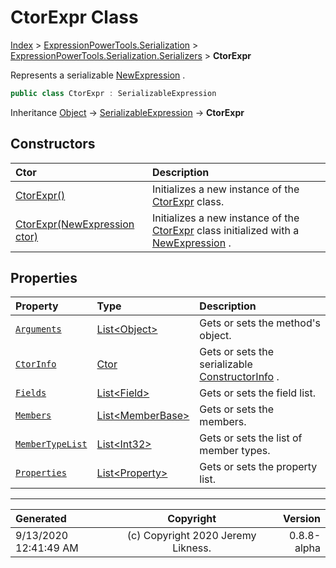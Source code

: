 ﻿# CtorExpr Class

[Index](../index.md) > [ExpressionPowerTools.Serialization](ExpressionPowerTools.Serialization.a.md) > [ExpressionPowerTools.Serialization.Serializers](ExpressionPowerTools.Serialization.Serializers.n.md) > **CtorExpr**

Represents a serializable [NewExpression](https://docs.microsoft.com/dotnet/api/system.linq.expressions.newexpression) .

```csharp
public class CtorExpr : SerializableExpression
```

Inheritance [Object](https://docs.microsoft.com/dotnet/api/system.object) → [SerializableExpression](ExpressionPowerTools.Serialization.Serializers.SerializableExpression.cs.md) → **CtorExpr**

## Constructors

| Ctor | Description |
| :-- | :-- |
| [CtorExpr()](ExpressionPowerTools.Serialization.Serializers.CtorExpr.ctor.md#ctorexpr) | Initializes a new instance of the [CtorExpr](ExpressionPowerTools.Serialization.Serializers.CtorExpr.cs.md) class. |
| [CtorExpr(NewExpression ctor)](ExpressionPowerTools.Serialization.Serializers.CtorExpr.ctor.md#ctorexprnewexpression-ctor) | Initializes a new instance of the [CtorExpr](ExpressionPowerTools.Serialization.Serializers.CtorExpr.cs.md) class            initialized with a [NewExpression](https://docs.microsoft.com/dotnet/api/system.linq.expressions.newexpression) . |
## Properties

| Property | Type | Description |
| :-- | :-- | :-- |
| [`Arguments`](ExpressionPowerTools.Serialization.Serializers.CtorExpr.Arguments.prop.md) | [List&lt;Object>](https://docs.microsoft.com/dotnet/api/system.collections.generic.list-1) | Gets or sets the method's object. |
| [`CtorInfo`](ExpressionPowerTools.Serialization.Serializers.CtorExpr.CtorInfo.prop.md) | [Ctor](ExpressionPowerTools.Serialization.Serializers.Ctor.cs.md) | Gets or sets the serializable [ConstructorInfo](https://docs.microsoft.com/dotnet/api/system.reflection.constructorinfo) . |
| [`Fields`](ExpressionPowerTools.Serialization.Serializers.CtorExpr.Fields.prop.md) | [List&lt;Field>](https://docs.microsoft.com/dotnet/api/system.collections.generic.list-1) | Gets or sets the field list. |
| [`Members`](ExpressionPowerTools.Serialization.Serializers.CtorExpr.Members.prop.md) | [List&lt;MemberBase>](https://docs.microsoft.com/dotnet/api/system.collections.generic.list-1) | Gets or sets the members. |
| [`MemberTypeList`](ExpressionPowerTools.Serialization.Serializers.CtorExpr.MemberTypeList.prop.md) | [List&lt;Int32>](https://docs.microsoft.com/dotnet/api/system.collections.generic.list-1) | Gets or sets the list of member types. |
| [`Properties`](ExpressionPowerTools.Serialization.Serializers.CtorExpr.Properties.prop.md) | [List&lt;Property>](https://docs.microsoft.com/dotnet/api/system.collections.generic.list-1) | Gets or sets the property list. |


---

| Generated | Copyright | Version |
| :-- | :-: | --: |
| 9/13/2020 12:41:49 AM | (c) Copyright 2020 Jeremy Likness. | 0.8.8-alpha |
